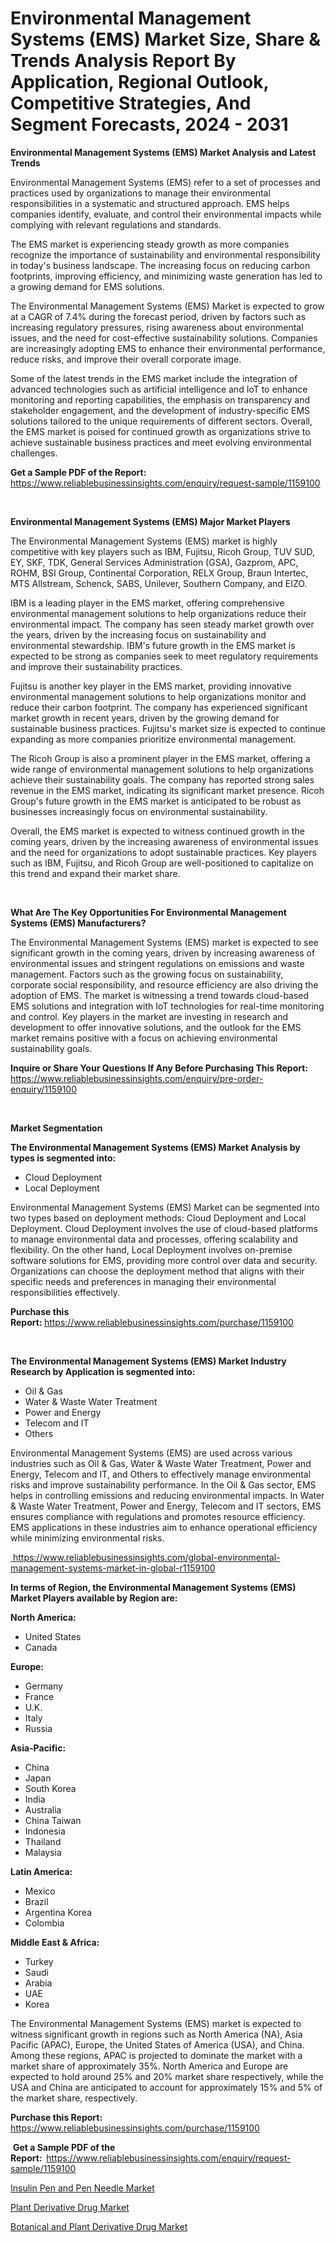 <p><h1>Environmental Management Systems (EMS) Market Size, Share & Trends Analysis Report By Application, Regional Outlook, Competitive Strategies, And Segment Forecasts, 2024 - 2031</h1></p><p><strong>Environmental Management Systems (EMS) Market Analysis and Latest Trends</strong></p>
<p><p>Environmental Management Systems (EMS) refer to a set of processes and practices used by organizations to manage their environmental responsibilities in a systematic and structured approach. EMS helps companies identify, evaluate, and control their environmental impacts while complying with relevant regulations and standards.</p><p>The EMS market is experiencing steady growth as more companies recognize the importance of sustainability and environmental responsibility in today's business landscape. The increasing focus on reducing carbon footprints, improving efficiency, and minimizing waste generation has led to a growing demand for EMS solutions.</p><p>The Environmental Management Systems (EMS) Market is expected to grow at a CAGR of 7.4% during the forecast period, driven by factors such as increasing regulatory pressures, rising awareness about environmental issues, and the need for cost-effective sustainability solutions. Companies are increasingly adopting EMS to enhance their environmental performance, reduce risks, and improve their overall corporate image.</p><p>Some of the latest trends in the EMS market include the integration of advanced technologies such as artificial intelligence and IoT to enhance monitoring and reporting capabilities, the emphasis on transparency and stakeholder engagement, and the development of industry-specific EMS solutions tailored to the unique requirements of different sectors. Overall, the EMS market is poised for continued growth as organizations strive to achieve sustainable business practices and meet evolving environmental challenges.</p></p>
<p><strong>Get a Sample PDF of the Report:&nbsp;</strong> <a href="https://www.reliablebusinessinsights.com/enquiry/request-sample/1159100">https://www.reliablebusinessinsights.com/enquiry/request-sample/1159100</a></p>
<p>&nbsp;</p>
<p><strong>Environmental Management Systems (EMS) Major Market Players</strong></p>
<p><p>The Environmental Management Systems (EMS) market is highly competitive with key players such as IBM, Fujitsu, Ricoh Group, TUV SUD, EY, SKF, TDK, General Services Administration (GSA), Gazprom, APC, ROHM, BSI Group, Continental Corporation, RELX Group, Braun Intertec, MTS Allstream, Schenck, SABS, Unilever, Southern Company, and EIZO.</p><p>IBM is a leading player in the EMS market, offering comprehensive environmental management solutions to help organizations reduce their environmental impact. The company has seen steady market growth over the years, driven by the increasing focus on sustainability and environmental stewardship. IBM's future growth in the EMS market is expected to be strong as companies seek to meet regulatory requirements and improve their sustainability practices.</p><p>Fujitsu is another key player in the EMS market, providing innovative environmental management solutions to help organizations monitor and reduce their carbon footprint. The company has experienced significant market growth in recent years, driven by the growing demand for sustainable business practices. Fujitsu's market size is expected to continue expanding as more companies prioritize environmental management.</p><p>The Ricoh Group is also a prominent player in the EMS market, offering a wide range of environmental management solutions to help organizations achieve their sustainability goals. The company has reported strong sales revenue in the EMS market, indicating its significant market presence. Ricoh Group's future growth in the EMS market is anticipated to be robust as businesses increasingly focus on environmental sustainability.</p><p>Overall, the EMS market is expected to witness continued growth in the coming years, driven by the increasing awareness of environmental issues and the need for organizations to adopt sustainable practices. Key players such as IBM, Fujitsu, and Ricoh Group are well-positioned to capitalize on this trend and expand their market share.</p></p>
<p>&nbsp;</p>
<p><strong>What Are The Key Opportunities For Environmental Management Systems (EMS) Manufacturers?</strong></p>
<p><p>The Environmental Management Systems (EMS) market is expected to see significant growth in the coming years, driven by increasing awareness of environmental issues and stringent regulations on emissions and waste management. Factors such as the growing focus on sustainability, corporate social responsibility, and resource efficiency are also driving the adoption of EMS. The market is witnessing a trend towards cloud-based EMS solutions and integration with IoT technologies for real-time monitoring and control. Key players in the market are investing in research and development to offer innovative solutions, and the outlook for the EMS market remains positive with a focus on achieving environmental sustainability goals.</p></p>
<p><strong>Inquire or Share Your Questions If Any Before Purchasing This Report:</strong> <a href="https://www.reliablebusinessinsights.com/enquiry/pre-order-enquiry/1159100">https://www.reliablebusinessinsights.com/enquiry/pre-order-enquiry/1159100</a></p>
<p>&nbsp;</p>
<p><strong>Market Segmentation</strong></p>
<p><strong>The Environmental Management Systems (EMS) Market Analysis by types is segmented into:</strong></p>
<p><ul><li>Cloud Deployment</li><li>Local Deployment</li></ul></p>
<p><p>Environmental Management Systems (EMS) Market can be segmented into two types based on deployment methods: Cloud Deployment and Local Deployment. Cloud Deployment involves the use of cloud-based platforms to manage environmental data and processes, offering scalability and flexibility. On the other hand, Local Deployment involves on-premise software solutions for EMS, providing more control over data and security. Organizations can choose the deployment method that aligns with their specific needs and preferences in managing their environmental responsibilities effectively.</p></p>
<p><strong>Purchase this Report:&nbsp;</strong><a href="https://www.reliablebusinessinsights.com/purchase/1159100">https://www.reliablebusinessinsights.com/purchase/1159100</a></p>
<p>&nbsp;</p>
<p><strong>The Environmental Management Systems (EMS) Market Industry Research by Application is segmented into:</strong></p>
<p><ul><li>Oil & Gas</li><li>Water & Waste Water Treatment</li><li>Power and Energy</li><li>Telecom and IT</li><li>Others</li></ul></p>
<p><p>Environmental Management Systems (EMS) are used across various industries such as Oil & Gas, Water & Waste Water Treatment, Power and Energy, Telecom and IT, and Others to effectively manage environmental risks and improve sustainability performance. In the Oil & Gas sector, EMS helps in controlling emissions and reducing environmental impacts. In Water & Waste Water Treatment, Power and Energy, Telecom and IT sectors, EMS ensures compliance with regulations and promotes resource efficiency. EMS applications in these industries aim to enhance operational efficiency while minimizing environmental risks.</p></p>
<p><a href="https://www.reliablebusinessinsights.com/global-environmental-management-systems-market-in-global-r1159100">&nbsp;https://www.reliablebusinessinsights.com/global-environmental-management-systems-market-in-global-r1159100</a></p>
<p><strong>In terms of Region, the Environmental Management Systems (EMS) Market Players available by Region are:</strong></p>
<p>
    <p> <strong> North America: </strong>
        <ul>
            <li>United States</li>
            <li>Canada</li>
        </ul>
        </p> 
    <p> <strong> Europe: </strong>
        <ul>
            <li>Germany</li>
            <li>France</li>
            <li>U.K.</li>
            <li>Italy</li>
            <li>Russia</li>
        </ul>
        </p> 
    <p> <strong> Asia-Pacific: </strong>
        <ul>
            <li>China</li>
            <li>Japan</li>
            <li>South Korea</li>
            <li>India</li>
            <li>Australia</li>
            <li>China Taiwan</li>
            <li>Indonesia</li>
            <li>Thailand</li>
            <li>Malaysia</li>
        </ul>
        </p> 
    <p> <strong> Latin America: </strong>
        <ul>
            <li>Mexico</li>
            <li>Brazil</li>
            <li>Argentina Korea</li>
            <li>Colombia</li>
        </ul>
        </p> 
    <p> <strong> Middle East & Africa: </strong>
        <ul>
            <li>Turkey</li>
            <li>Saudi</li>
            <li>Arabia</li>
            <li>UAE</li>
            <li>Korea</li>
        </ul>
    </p>
    </p>
<p><p>The Environmental Management Systems (EMS) market is expected to witness significant growth in regions such as North America (NA), Asia Pacific (APAC), Europe, the United States of America (USA), and China. Among these regions, APAC is projected to dominate the market with a market share of approximately 35%. North America and Europe are expected to hold around 25% and 20% market share respectively, while the USA and China are anticipated to account for approximately 15% and 5% of the market share, respectively.</p></p>
<p><strong>Purchase this Report: </strong><a href="https://www.reliablebusinessinsights.com/purchase/1159100">https://www.reliablebusinessinsights.com/purchase/1159100</a></p>
<p>&nbsp;<strong>Get a Sample PDF of the Report:&nbsp;&nbsp;</strong><a href="https://www.reliablebusinessinsights.com/enquiry/request-sample/1159100">https://www.reliablebusinessinsights.com/enquiry/request-sample/1159100</a></p>
<p><strong></strong></p>
<p><p><a href="https://github.com/arionmp/Market-Research-Report-List-4/blob/main/insulin-pen-and-pen-needle-market.md">Insulin Pen and Pen Needle Market</a></p><p><a href="https://github.com/marthawweekle/Market-Research-Report-List-2/blob/main/plant-derivative-drug-market.md">Plant Derivative Drug Market</a></p><p><a href="https://github.com/SheilaBruen2023/Market-Research-Report-List-2/blob/main/botanical-and-plant-derivative-drug-market.md">Botanical and Plant Derivative Drug Market</a></p></p>